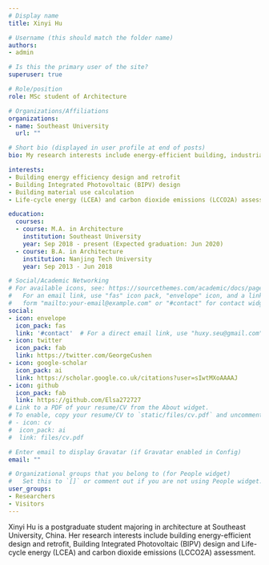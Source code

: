 ```yaml
---
# Display name
title: Xinyi Hu

# Username (this should match the folder name)
authors:
- admin

# Is this the primary user of the site?
superuser: true

# Role/position
role: MSc student of Architecture

# Organizations/Affiliations
organizations:
- name: Southeast University
  url: ""

# Short bio (displayed in user profile at end of posts)
bio: My research interests include energy-efficient building, industrialized housing and life cycle energy analysis(LCEA) of buildings.

interests:
- Building energy efficiency design and retrofit
- Building Integrated Photovoltaic (BIPV) design
- Building material use calculation
- Life-cycle energy (LCEA) and carbon dioxide emissions (LCCO2A) assessment

education:
  courses:
  - course: M.A. in Architecture
    institution: Southeast University
    year: Sep 2018 - present (Expected graduation: Jun 2020)
  - course: B.A. in Architecture
    institution: Nanjing Tech University
    year: Sep 2013 - Jun 2018

# Social/Academic Networking
# For available icons, see: https://sourcethemes.com/academic/docs/page-builder/#icons
#   For an email link, use "fas" icon pack, "envelope" icon, and a link in the
#   form "mailto:your-email@example.com" or "#contact" for contact widget.
social:
- icon: envelope
  icon_pack: fas
  link: '#contact'  # For a direct email link, use "huxy.seu@gmail.com".
- icon: twitter
  icon_pack: fab
  link: https://twitter.com/GeorgeCushen
- icon: google-scholar
  icon_pack: ai
  link: https://scholar.google.co.uk/citations?user=sIwtMXoAAAAJ
- icon: github
  icon_pack: fab
  link: https://github.com/Elsa272727
# Link to a PDF of your resume/CV from the About widget.
# To enable, copy your resume/CV to `static/files/cv.pdf` and uncomment the lines below.
# - icon: cv
#  icon_pack: ai
#  link: files/cv.pdf

# Enter email to display Gravatar (if Gravatar enabled in Config)
email: ""

# Organizational groups that you belong to (for People widget)
#   Set this to `[]` or comment out if you are not using People widget.
user_groups:
- Researchers
- Visitors
---
```


Xinyi Hu is a postgraduate student majoring in architecture at Southeast University, China. Her research interests include building energy-efficient design and retrofit, Building Integrated Photovoltaic (BIPV) design and Life-cycle energy (LCEA) and carbon dioxide emissions (LCCO2A) assessment.
